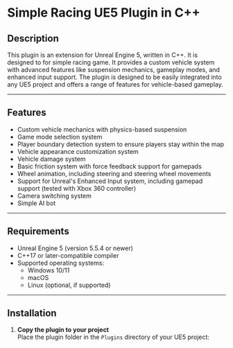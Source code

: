 # Simple Racing UE5 Plugin in C++

## Description

This plugin is an extension for Unreal Engine 5, written in C++. It is designed to for simple racing game. It provides a custom vehicle system with advanced features like suspension mechanics, gameplay modes, and enhanced input support. The plugin is designed to be easily integrated into any UE5 project and offers a range of features for vehicle-based gameplay.

---

## Features

- Custom vehicle mechanics with physics-based suspension
- Game mode selection system
- Player boundary detection system to ensure players stay within the map
- Vehicle appearance customization system
- Vehicle damage system
- Basic friction system with force feedback support for gamepads
- Wheel animation, including steering and steering wheel movements
- Support for Unreal's Enhanced Input system, including gamepad support (tested with Xbox 360 controller)
- Camera switching system
- Simple AI bot

---

## Requirements

- Unreal Engine 5 (version 5.5.4 or newer)
- C++17 or later-compatible compiler
- Supported operating systems:
  - Windows 10/11
  - macOS
  - Linux (optional, if supported)

---

## Installation

1. **Copy the plugin to your project**  
   Place the plugin folder in the `Plugins` directory of your UE5 project:
